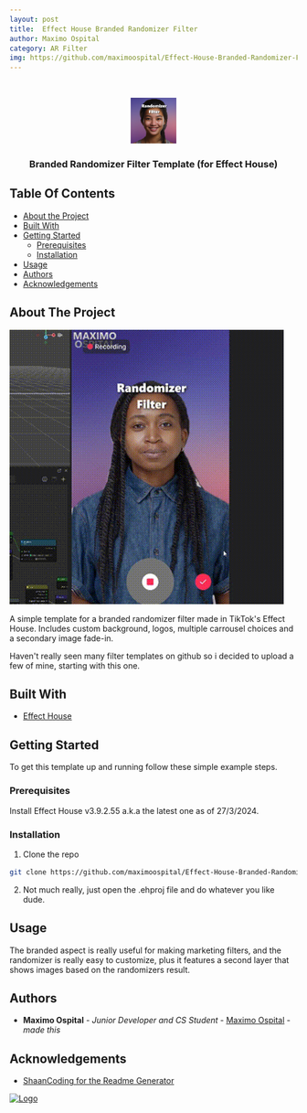 ```yaml
---
layout: post
title:  Effect House Branded Randomizer Filter
author: Maximo Ospital
category: AR Filter
img: https://github.com/maximoospital/Effect-House-Branded-Randomizer-Filter/raw/main/images/demo.gif
---
```


<br/>
<p align="center">
  <a href="https://github.com/maximoospital/Effect-House-Branded-Randomizer-Filter">
    <img src="https://github.com/maximoospital/Effect-House-Branded-Randomizer-Filter/raw/main/images/icon.png" alt="Logo" width="80" height="80">
  </a>

  <h3 align="center">Branded Randomizer Filter Template
(for Effect House)</h3>

</p>


## Table Of Contents

* [About the Project](#about-the-project)
* [Built With](#built-with)
* [Getting Started](#getting-started)
  * [Prerequisites](#prerequisites)
  * [Installation](#installation)
* [Usage](#usage)
* [Authors](#authors)
* [Acknowledgements](#acknowledgements)

## About The Project

![Screen Shot](https://github.com/maximoospital/Effect-House-Branded-Randomizer-Filter/raw/main/images/demo.gif)

A simple template for a branded randomizer filter made in TikTok's Effect House. Includes custom background, logos, multiple carrousel choices and a secondary image fade-in.

Haven't really seen many filter templates on github so i decided to upload a few of mine, starting with this one.

## Built With



* [Effect House](https://effecthouse.tiktok.com/)

## Getting Started

To get this template up and running follow these simple example steps.

### Prerequisites

Install Effect House v3.9.2.55 a.k.a the latest one as of 27/3/2024.

### Installation

1. Clone the repo
```sh
git clone https://github.com/maximoospital/Effect-House-Branded-Randomizer-Filter.git
```

2. Not much really, just open the .ehproj file and do whatever you like dude.

## Usage

The branded aspect is really useful for making marketing filters, and the randomizer is really easy to customize, plus it features a second layer that shows images based on the randomizers result.

## Authors

* **Maximo Ospital** - *Junior Developer and CS Student* - [Maximo Ospital](https://github.com/maximoospital) - *made this*

## Acknowledgements

* [ShaanCoding for the Readme Generator](https://github.com/ShaanCoding/)

[![Logo](https://i.imgur.com/XlF4lM5.png)](https://github.com/maximoospital) 
